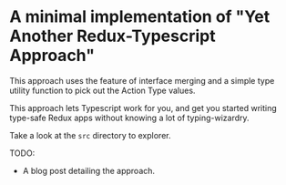 # A minimal implementation of "Yet Another Redux-Typescript Approach"

This approach uses the feature of interface merging and a simple type utility function to pick out the Action Type values.

This approach lets Typescript work for you, and get you started writing type-safe Redux apps without knowing a lot of typing-wizardry.

Take a look at the `src` directory to explorer.

TODO: 
* A blog post detailing the approach.
